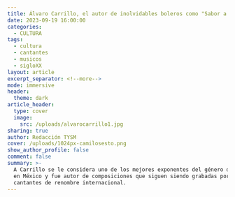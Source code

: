 ```yaml
---
title: Álvaro Carrillo, el autor de inolvidables boleros como "Sabor a mí"
date: 2023-09-19 16:00:00
categories:
  - CULTURA
tags:
  - cultura
  - cantantes
  - musicos
  - sigloXX
layout: article
excerpt_separator: <!--more-->
mode: immersive
header:
  theme: dark
article_header:
  type: cover
  image:
    src: /uploads/alvarocarrillo1.jpg
sharing: true
author: Redacción TYSM
cover: /uploads/1024px-camilosesto.png
show_author_profile: false
comment: false
summary: >-
  A Carrillo se le considera uno de los mejores exponentes del género del bolero
  en México y fue autor de composiciones que siguen siendo grabadas por
  cantantes de renombre internacional.
---
```

